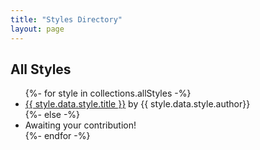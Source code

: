 ```yaml
---
title: "Styles Directory"
layout: page
---
```


## All Styles

<ul class="features">
{%- for style in collections.allStyles -%}
	<li>
		<span>
			<a href="/styles/{{ style.data.style.title | slug }}">{{ style.data.style.title }}</a>
			<span>by {{ style.data.style.author}}</span>
		</span>
	</li>
{%- else -%}
	<li class="empty">
		<span>
			Awaiting your contribution!
		</span>
	</li>
{%- endfor -%}
</ul>
